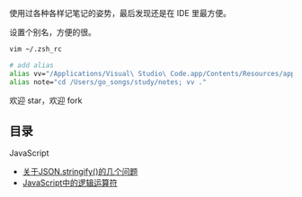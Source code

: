 使用过各种各样记笔记的姿势，最后发现还是在 IDE 里最方便。

设置个别名，方便的很。
```bash
vim ~/.zsh_rc

# add alias
alias vv="/Applications/Visual\ Studio\ Code.app/Contents/Resources/app/bin/code"
alias note="cd /Users/go_songs/study/notes; vv ."
```
欢迎 star，欢迎 fork

## 目录
JavaScript
  + [关于JSON.stringify()的几个问题](./JavaScript/关于JSON.stringify()的几个问题.md)
  + [JavaScript中的逻辑运算符](./JavaScript/JavaScript中的逻辑运算符.md)